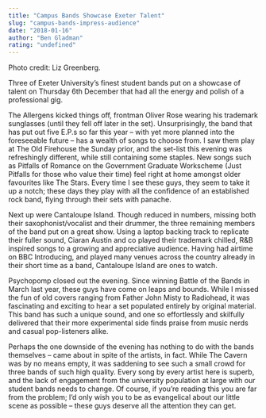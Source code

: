 ```yaml
---
title: "Campus Bands Showcase Exeter Talent"
slug: "campus-bands-impress-audience"
date: "2018-01-16"
author: "Ben Gladman"
rating: "undefined"
---
```


Photo credit: Liz Greenberg.

Three of Exeter University’s finest student bands put on a showcase of talent on Thursday 6th December that had all the energy and polish of a professional gig.

The Allergens kicked things off, frontman Oliver Rose wearing his trademark sunglasses (until they fell off later in the set). Unsurprisingly, the band that has put out five E.P.s so far this year – with yet more planned into the foreseeable future – has a wealth of songs to choose from. I saw them play at The Old Firehouse the Sunday prior, and the set-list this evening was refreshingly different, while still containing some staples. New songs such as Pitfalls of Romance on the Government Graduate Workscheme (Just Pitfalls for those who value their time) feel right at home amongst older favourites like The Stars. Every time I see these guys, they seem to take it up a notch; these days they play with all the confidence of an established rock band, flying through their sets with panache.

Next up were Cantaloupe Island. Though reduced in numbers, missing both their saxophonist/vocalist and their drummer, the three remaining members of the band put on a great show. Using a laptop backing track to replicate their fuller sound, Ciaran Austin and co played their trademark chilled, R&B inspired songs to a growing and appreciative audience. Having had airtime on BBC Introducing, and played many venues across the country already in their short time as a band, Cantaloupe Island are ones to watch.

Psychopomp closed out the evening. Since winning Battle of the Bands in March last year, these guys have come on leaps and bounds. While I missed the fun of old covers ranging from Father John Misty to Radiohead, it was fascinating and exciting to hear a set populated entirely by original material. This band has such a unique sound, and one so effortlessly and skilfully delivered that their more experimental side finds praise from music nerds and casual pop-listeners alike.

Perhaps the one downside of the evening has nothing to do with the bands themselves – came about in spite of the artists, in fact. While The Cavern was by no means empty, it was saddening to see such a small crowd for three bands of such high quality. Every song by every artist here is superb, and the lack of engagement from the university population at large with our student bands needs to change. Of course, if you’re reading this you are far from the problem; I’d only wish you to be as evangelical about our little scene as possible – these guys deserve all the attention they can get.
